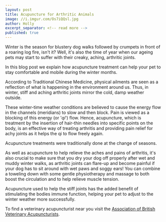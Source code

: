 ```yaml
---
layout: post
title: Acupuncture for Arthritic Animals
image: //i.imgur.com/Os7iQQsl.jpg
author: Holly
excerpt_separator: <!-- read more -->
published: true
---
```


Winter is the season for blustery dog walks followed by crumpets in front of a roaring log fire, isn't it? Well, it's also the time of year when our ageing pets may start to suffer with their creaky, aching, arthritic joints. 

In this blog post we explain how acupuncture treatment can help your pet to stay comfortable and mobile during the winter months.

<!-- read more -->

According to Traditional Chinese Medicine, physical ailments are seen as a reflection of what is happening in the environment around us. Thus, in winter, stiff and aching arthritic joints mirror the cold, damp weather outside.

These winter-time weather conditions are believed to cause the energy flow in the channels (meridians) to slow and then block. Pain is viewed as a blocking of this energy (or '*qi*') flow. Hence, acupuncture, which is treatment by the insertion of hair-thin needles into specific points on the body, is an effective way of treating arthritis and providing pain relief for achy joints as it helps the qi to flow freely again. 

Acupuncture treatments were traditionally done at the change of seasons.

As well as acupuncture to help relieve the aches and pains of arthritis, it's also crucial to make sure that you dry your dog off properly after wet and muddy winter walks, as arthritic joints can flare-up and become painful if your dog has to sit around with wet paws and soggy ears! You can combine a toweling down with some gentle physiotherapy and massage to both boost the circulation and to help relieve muscle tension.

Acupuncture used to help the stiff joints has the added benefit of stimulating the bodies immune function, helping your pet to adjust to the winter weather more successfully.

To find a veterinary acupuncturist near you visit the [Association of British Veterinary Acupuncturists](http://www.abva.co.uk).

